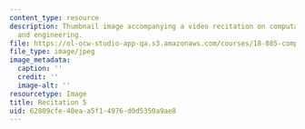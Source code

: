 ```yaml
---
content_type: resource
description: Thumbnail image accompanying a video recitation on computational science
  and engineering.
file: https://ol-ocw-studio-app-qa.s3.amazonaws.com/courses/18-085-computational-science-and-engineering-i-fall-2008/62809cfe40eaa5f14976d0d5350a9ae8_r5.jpg
file_type: image/jpeg
image_metadata:
  caption: ''
  credit: ''
  image-alt: ''
resourcetype: Image
title: Recitation 5
uid: 62809cfe-40ea-a5f1-4976-d0d5350a9ae8
---
```

